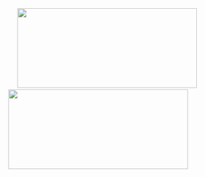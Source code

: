 <div align="center">
<span>&emsp;&emsp;</span>
<img height="160px", width="360px" src="https://github-readme-stats.vercel.app/api?username=zzzk1" /><span>&emsp;&emsp;</span><img height="160px", width="360px" src="https://github-readme-stats.vercel.app/api/top-langs/?username=zzzk1&layout=compact&langs_count=8&hide=php,html)" />
<span>&emsp;&emsp;</span>
</div>
